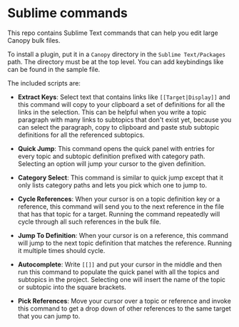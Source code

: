 # Sublime commands #

This repo contains Sublime Text commands that can help you edit large Canopy bulk files.

To install a plugin, put it in a `Canopy` directory in the `Sublime Text/Packages` path. The directory must be at the top level. You can add keybindings like can be found in the sample file.

The included scripts are:

* **Extract Keys**: Select text that contains links like `[[Target|Display]]` and this command will copy to your clipboard a set of definitions for all the links in the selection. This can be helpful when you write a topic paragraph with many links to subtopics that don't exist yet, because you can select the paragraph, copy to clipboard and paste stub subtopic definitions for all the referenced subtopics.

* **Quick Jump**: This command opens the quick panel with entries for every topic and subtopic definition prefixed with category path. Selecting an option will jump your cursor to the given definition.

* **Category Select**: This command is similar to quick jump except that it only lists category paths and lets you pick which one to jump to.

* **Cycle References**: When your cursor is on a topic definition key or a reference, this command will send you to the next reference in the file that has that topic for a target. Running the command repeatedly will cycle through all such references in the bulk file.

* **Jump To Definition**: When your cursor is on a reference, this command will jump to the next topic definition that matches the reference. Running it multiple times should cycle.

* **Autocomplete**: Write `[[]]` and put your cursor in the middle and then run this command to populate the quick panel with all the topics and subtopics in the project. Selecting one will insert the name of the topic or subtopic into the square brackets.

* **Pick References**: Move your cursor over a topic or reference and invoke this command to get a drop down of other references to the same target that you can jump to.
